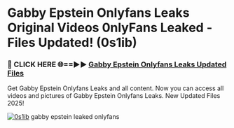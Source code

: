 # Gabby Epstein Onlyfans Leaks Original Videos 0nlyFans Leaked - Files Updated! (0s1ib)

<h3>🔴 CLICK HERE 🌐==►► <a href="https://tinyurl.com/2wckxsce" rel="nofollow">Gabby Epstein Onlyfans Leaks Updated Files</a></h3>

Get Gabby Epstein Onlyfans Leaks and all content. Now you can access all videos and pictures of Gabby Epstein Onlyfans Leaks. New Updated Files 2025!

[![0s1ib](https://i.imgur.com/AFduVYN.gif)](https://tinyurl.com/2wckxsce)
gabby epstein leaked onlyfans